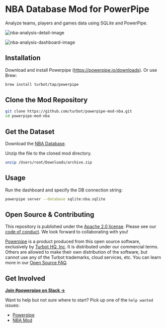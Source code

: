 # NBA Database Mod for PowerPipe

Analyze teams, players and games data using SQLite and PowerPipe.

![nba-analysis-detail-image](https://github.com/turbot/powerpipe-mod-nba/assets/72413708/003ae23b-5ad4-47cb-b51e-ab75725f5ebc)

![nba-analysis-dashboard-image](https://github.com/turbot/powerpipe-mod-nba/assets/72413708/7ecc750f-a1f4-4661-8f5d-2035e663bec9)

## Installation

Download and install Powerpipe (https://powerpipe.io/downloads). Or use Brew:

```sh
brew install turbot/tap/powerpipe
```

## Clone the Mod Repository

```sh
git clone https://github.com/turbot/powerpipe-mod-nba.git
cd powerpipe-mod-nba
```

## Get the Dataset

Download the [NBA Database](https://www.kaggle.com/datasets/wyattowalsh/basketball/data).

Unzip the file to the cloned mod directory.

```sh
unzip /Users/root/Downloads/archive.zip
```

## Usage

Run the dashboard and specify the DB connection string:

```sh
powerpipe server --database sqlite:nba.sqlite
```

## Open Source & Contributing

This repository is published under the [Apache 2.0 license](https://www.apache.org/licenses/LICENSE-2.0). Please see our [code of conduct](https://github.com/turbot/.github/blob/main/CODE_OF_CONDUCT.md). We look forward to collaborating with you!

[Powerpipe](https://powerpipe.io) is a product produced from this open source software, exclusively by [Turbot HQ, Inc](https://turbot.com). It is distributed under our commercial terms. Others are allowed to make their own distribution of the software, but cannot use any of the Turbot trademarks, cloud services, etc. You can learn more in our [Open Source FAQ](https://turbot.com/open-source).

## Get Involved

**[Join #powerpipe on Slack →](https://powerpipe.io/community/join)**

Want to help but not sure where to start? Pick up one of the `help wanted` issues:

- [Powerpipe](https://github.com/turbot/powerpipe/labels/help%20wanted)
- [NBA Mod](https://github.com/turbot/powerpipe-mod-nba/labels/help%20wanted)

